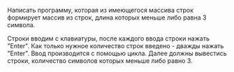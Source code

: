 Написать программу, которая из имеющегося массива строк формирует массив из строк, длина которых меньше либо равна 3 символа.

Строки вводим с клавиатуры, после каждого ввода строки нажать "Enter". Как только нужное количество строк введено - дважды нажать "Enter". Ввод производится с помощью цикла.
Далее должны вывестись строки, количество символов которых меньше либо равно 3.

      